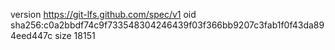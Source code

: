 version https://git-lfs.github.com/spec/v1
oid sha256:c0a2bbdf74c9f733548304246439f03f366bb9207c3fab1f0f43da894eed447c
size 18151
